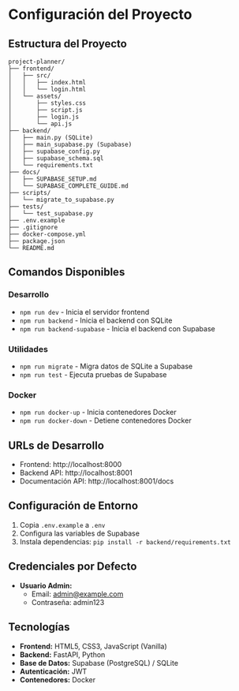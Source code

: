 # Configuración del Proyecto

## Estructura del Proyecto

```
project-planner/
├── frontend/
│   ├── src/
│   │   ├── index.html
│   │   └── login.html
│   └── assets/
│       ├── styles.css
│       ├── script.js
│       ├── login.js
│       └── api.js
├── backend/
│   ├── main.py (SQLite)
│   ├── main_supabase.py (Supabase)
│   ├── supabase_config.py
│   ├── supabase_schema.sql
│   └── requirements.txt
├── docs/
│   ├── SUPABASE_SETUP.md
│   └── SUPABASE_COMPLETE_GUIDE.md
├── scripts/
│   └── migrate_to_supabase.py
├── tests/
│   └── test_supabase.py
├── .env.example
├── .gitignore
├── docker-compose.yml
├── package.json
└── README.md
```

## Comandos Disponibles

### Desarrollo
- `npm run dev` - Inicia el servidor frontend
- `npm run backend` - Inicia el backend con SQLite
- `npm run backend-supabase` - Inicia el backend con Supabase

### Utilidades
- `npm run migrate` - Migra datos de SQLite a Supabase
- `npm run test` - Ejecuta pruebas de Supabase

### Docker
- `npm run docker-up` - Inicia contenedores Docker
- `npm run docker-down` - Detiene contenedores Docker

## URLs de Desarrollo

- Frontend: http://localhost:8000
- Backend API: http://localhost:8001
- Documentación API: http://localhost:8001/docs

## Configuración de Entorno

1. Copia `.env.example` a `.env`
2. Configura las variables de Supabase
3. Instala dependencias: `pip install -r backend/requirements.txt`

## Credenciales por Defecto

- **Usuario Admin:**
  - Email: admin@example.com
  - Contraseña: admin123

## Tecnologías

- **Frontend:** HTML5, CSS3, JavaScript (Vanilla)
- **Backend:** FastAPI, Python
- **Base de Datos:** Supabase (PostgreSQL) / SQLite
- **Autenticación:** JWT
- **Contenedores:** Docker